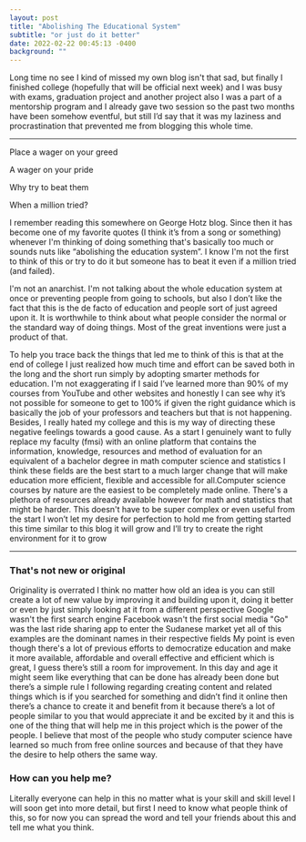 ```yaml
---
layout: post
title: "Abolishing The Educational System"
subtitle: "or just do it better"
date: 2022-02-22 00:45:13 -0400
background: ""
---
```


Long time no see I kind of missed my own blog isn't that sad, but finally I finished college (hopefully that will be official next week) and I was busy with exams, graduation project and another project also I was a part of a mentorship program and I already gave two session so the past two months have been somehow eventful, but still I’d say that it was my laziness and procrastination that prevented me from blogging this whole time. 

 ---
Place a wager on your greed 

A wager on your pride 

Why try to beat them 

When a million tried?

I remember reading this somewhere on George Hotz blog. Since then it has become one of my favorite quotes (I think it’s from a song or something) whenever I'm thinking of doing something that's basically too much or sounds nuts like “abolishing the education system”. I know I'm not the first to think of this or try to do it but someone has to beat it even if a million tried (and failed).

I'm not an anarchist. I'm not talking about the whole education system at once or preventing people from going to schools, but also I don’t like the fact that this is the de facto of education and people sort of just agreed upon it. It is worthwhile to think about what people consider the normal or the standard way of doing things. Most of the great inventions were just a product of that.

To help you trace back the things that led me to think of this is that at the end of college I just realized how much time and effort can be saved both in the long and the short run simply by adopting smarter methods for education. I'm not exaggerating if I said I’ve learned more than 90% of my courses from YouTube and other websites  and honestly I can see why it’s not possible for someone to get to 100% if given the right guidance which is basically the job of your professors and teachers but that is not happening. Besides, I really hated my college and this is my way of directing these negative feelings towards a good cause.
As a start I genuinely want to fully replace my faculty (fmsi) with an online platform that contains the information, knowledge, resources and method of evaluation for an equivalent of a bachelor degree in math computer science and statistics 
I think these fields are the best start to a much larger change that will make education more efficient, flexible and accessible for all.Computer science courses by nature are the easiest to be completely made online. There's a plethora of resources already available however for math and statistics that might be harder.
This doesn't have to be super complex or even useful from the start I won’t let my desire for perfection to hold me from getting started this time similar to this blog it will grow and I’ll try to create the right environment for it to grow

---

### That's not new or original

Originality is overrated 
I think no matter how old an idea is you can still create a lot of new value by improving it and building upon it, doing it better or even by just simply looking at it from a different perspective
Google wasn't the first search engine 
Facebook wasn't the first social media 
"Go" was the last ride sharing app to enter the Sudanese market yet all of this examples are the dominant names in their respective fields 
My point is even though there's a lot of previous efforts to democratize education and make it more available, affordable and overall effective and efficient which is great, I guess there’s still a room for improvement. In this day and age it might seem like everything that can be done has already been done but there’s a simple rule I following regarding creating content and related things which is if you searched for something and didn’t find it online then there’s a chance to create it and benefit from it because there’s a lot of people similar to you that would appreciate it and be excited by it and this is one of the thing that will help me in this project which is the power of the people. I believe that most of the  people who study computer science have learned so much from free online sources and because of that they have the desire to help others the same way.

### How can you help me?

Literally everyone can help in this  no matter what is your skill and skill level 
I will soon get into more detail, but first I need to know what people think of this, so for now you can spread the word and tell your friends about this and tell me what you think.

